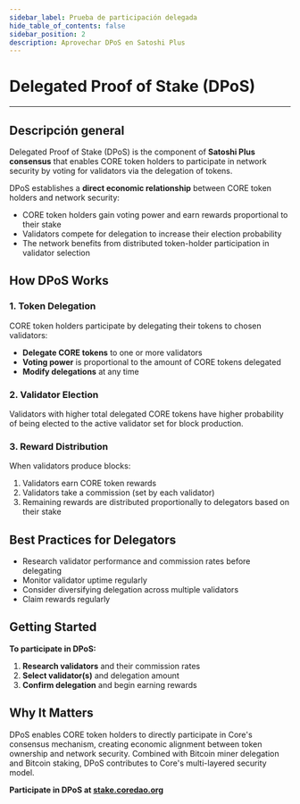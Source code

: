 ```yaml
---
sidebar_label: Prueba de participación delegada
hide_table_of_contents: false
sidebar_position: 2
description: Aprovechar DPoS en Satoshi Plus
---
```


# Delegated Proof of Stake (DPoS)

---

## Descripción general

Delegated Proof of Stake (DPoS) is the component of **Satoshi Plus consensus** that enables CORE token holders to participate in network security by voting for validators via the delegation of tokens.

DPoS establishes a **direct economic relationship** between CORE token holders and network security:

- CORE token holders gain voting power and earn rewards proportional to their stake
- Validators compete for delegation to increase their election probability
- The network benefits from distributed token-holder participation in validator selection

## How DPoS Works

### 1. Token Delegation

CORE token holders participate by delegating their tokens to chosen validators:

- **Delegate CORE tokens** to one or more validators
- **Voting power** is proportional to the amount of CORE tokens delegated
- **Modify delegations** at any time

### 2. Validator Election

Validators with higher total delegated CORE tokens have higher probability of being elected to the active validator set for block production.

### 3. Reward Distribution

When validators produce blocks:

1. Validators earn CORE token rewards
2. Validators take a commission (set by each validator)
3. Remaining rewards are distributed proportionally to delegators based on their stake

## Best Practices for Delegators

- Research validator performance and commission rates before delegating
- Monitor validator uptime regularly
- Consider diversifying delegation across multiple validators
- Claim rewards regularly

## Getting Started

**To participate in DPoS:**

1. **Research validators** and their commission rates
2. **Select validator(s)** and delegation amount
3. **Confirm delegation** and begin earning rewards

## Why It Matters

DPoS enables CORE token holders to directly participate in Core's consensus mechanism, creating economic alignment between token ownership and network security. Combined with Bitcoin miner delegation and Bitcoin staking, DPoS contributes to Core's multi-layered security model.

**Participate in DPoS at [stake.coredao.org](https://stake.coredao.org)**
